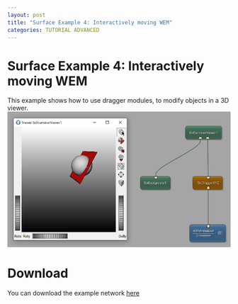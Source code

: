 ```yaml
---
layout: post
title: "Surface Example 4: Interactively moving WEM"
categories: TUTORIAL ADVANCED
---
```


# Surface Example 4: Interactively moving WEM
This example shows how to use dragger modules, to modify objects in a 3D viewer.
![Screenshot](/categories/data_objects/surface_objects/example4/image.png)

# Download
You can download the example network [here](/categories/data_objects/surface_objects/example4/SurfaceExample4.zip)
